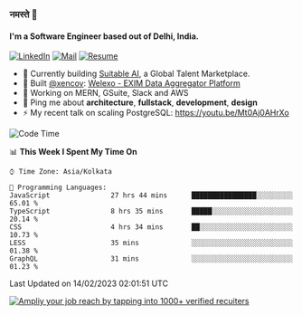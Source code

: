### नमस्ते 🙏

#### I'm a Software Engineer based out of Delhi, India.

[![LinkedIn](https://img.shields.io/badge/linkedin-%230077B5.svg)](https://linkedin.com/in/sambhav2612)
[![Mail](https://img.shields.io/badge/gmail-D14836)](mailto:sambhavjain2612@gmail.com)
[![Resume](https://img.shields.io/badge/resume-%23#FFFF00.svg)](https://mega.nz/file/IjA3yaoB#BFfQg1-aKva0piAd_wWs8Hf5dlnYRQ2ZkwtYwNMzBhA)

- 🏢 Currently building [Suitable AI](https://suitable.ai), a Global Talent Marketplace.
- 💅 Built [@xencov](https://github.com/xencov): [Welexo - EXIM Data Aggregator Platform](https://welexo.com)
- 🌱 Working on MERN, GSuite, Slack and AWS
- 💬 Ping me about **architecture**, **fullstack**, **development**, **design**
- ⚡️ My recent talk on scaling PostgreSQL: https://youtu.be/Mt0Aj0AHrXo

<!--START_SECTION:waka-->
![Code Time](http://img.shields.io/badge/Code%20Time-3%2C124%20hrs%2021%20mins-blue)

📊 **This Week I Spent My Time On** 

```text
⌚︎ Time Zone: Asia/Kolkata

💬 Programming Languages: 
JavaScript               27 hrs 44 mins      ████████████████░░░░░░░░░   65.01 % 
TypeScript               8 hrs 35 mins       █████░░░░░░░░░░░░░░░░░░░░   20.14 % 
CSS                      4 hrs 34 mins       ██░░░░░░░░░░░░░░░░░░░░░░░   10.73 % 
LESS                     35 mins             ░░░░░░░░░░░░░░░░░░░░░░░░░   01.38 % 
GraphQL                  31 mins             ░░░░░░░░░░░░░░░░░░░░░░░░░   01.23 % 

```


 Last Updated on 14/02/2023 02:01:51 UTC
<!--END_SECTION:waka-->

[![Ampliy your job reach by tapping into 1000+ verified recuiters](https://user-images.githubusercontent.com/19583619/212717528-45b497fd-e886-4452-90fe-93829667bd63.png)](https://app.suitable.ai/login)

